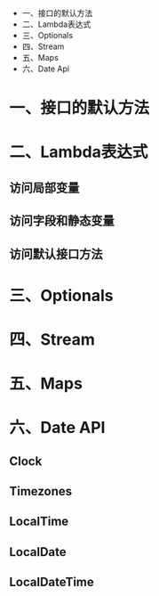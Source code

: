 - 一、接口的默认方法
- 二、Lambda表达式
- 三、Optionals
- 四、Stream
- 五、Maps
- 六、Date Api

# 一、接口的默认方法

# 二、Lambda表达式

## 访问局部变量

## 访问字段和静态变量

## 访问默认接口方法

# 三、Optionals

# 四、Stream

# 五、Maps

# 六、Date API

## Clock
## Timezones
## LocalTime
## LocalDate
## LocalDateTime